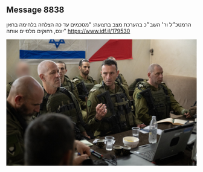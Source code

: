 ## Message 8838

הרמטכ״ל ור׳ השב״כ בהערכת מצב ברצועה: 
"מסכמים עד כה הצלחה בלחימה בחאן יונס, רחוקים מלסיים אותה"
https://www.idf.il/179530

![Photo](8838/8838_photo.jpg)
